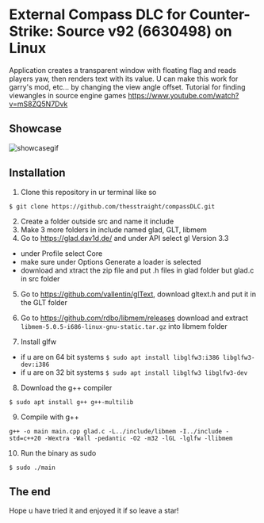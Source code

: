# External Compass DLC for Counter-Strike: Source v92 (6630498) on Linux

Application creates a transparent window with floating flag and reads players yaw, then renders text with its value. U can make this work for garry's mod, etc... by changing the view angle offset. Tutorial for finding viewangles in source engine games https://www.youtube.com/watch?v=mS8ZQ5N7Dvk

## Showcase

![showcasegif](https://raw.githubusercontent.com/thesstraight/compassDLC/refs/heads/master/media/showcase.gif)

## Installation

1. Clone this repository in ur terminal like so

`$ git clone https://github.com/thesstraight/compassDLC.git`

2. Create a folder outside src and name it include
3. Make 3 more folders in include named glad, GLT, libmem
4. Go to https://glad.dav1d.de/ and under API select gl Version 3.3

* under Profile select Core
* make sure under Options Generate a loader is selected
* download and xtract the zip file and put .h files in glad folder but glad.c in src folder

5. Go to https://github.com/vallentin/glText, download gltext.h and put it in the GLT folder

6. Go to https://github.com/rdbo/libmem/releases download and extract
`libmem-5.0.5-i686-linux-gnu-static.tar.gz` into libmem folder

7. Install glfw

* if u are on 64 bit systems
`$ sudo apt install libglfw3:i386 libglfw3-dev:i386`
* if u are on 32 bit systems
`$ sudo apt install libglfw3 libglfw3-dev`

8. Download the g++ compiler

`$ sudo apt install g++ g++-multilib`

9. Compile with g++

`g++ -o main main.cpp glad.c -L../include/libmem -I../include -std=c++20 -Wextra -Wall -pedantic -O2 -m32 -lGL -lglfw -llibmem`

10. Run the binary as sudo

`$ sudo ./main`

## The end
Hope u have tried it and enjoyed it if so leave a star!